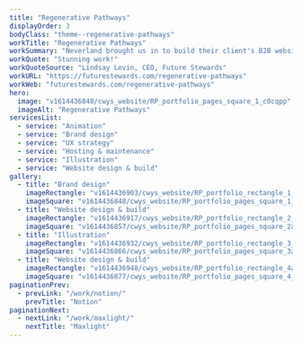 ```yaml
---
title: "Regenerative Pathways"
displayOrder: 3
bodyClass: "theme--regenerative-pathways"
workTitle: "Regenerative Pathways"
workSummary: "Neverland brought us in to build their client's B2B website promoting regenerative business practices. As the project progressed, the brief expanded to incorporate branding, UX strategy and UI design."
workQuote: "Stunning work!"
workQuoteSource: "Lindsay Levin, CEO, Future Stewards"
workURL: "https://futurestewards.com/regenerative-pathways"
workWeb: "futurestewards.com/regenerative-pathways"
hero:
  image: "v1614436848/cwys_website/RP_portfolio_pages_square_1_c0cqpp"
  imageAlt: "Regenerative Pathways"
servicesList:
  - service: "Animation"
  - service: "Brand design"
  - service: "UX strategy"
  - service: "Hosting & maintenance"
  - service: "Illustration"
  - service: "Website design & build"
gallery:
  - title: "Brand design"
    imageRectangle: "v1614436903/cwys_website/RP_portfolio_rectangle_1_HERO_jsodsr"
    imageSquare: "v1614436848/cwys_website/RP_portfolio_pages_square_1_c0cqpp"
  - title: "Website design & build"
    imageRectangle: "v1614436917/cwys_website/RP_portfolio_rectangle_2_b5nmpc"
    imageSquare: "v1614436857/cwys_website/RP_portfolio_pages_square_2a_idytgq"
  - title: "Illustration"
    imageRectangle: "v1614436932/cwys_website/RP_portfolio_rectangle_3_lv7kwg"
    imageSquare: "v1614436866/cwys_website/RP_portfolio_pages_square_3a_ioinhb"
  - title: "Website design & build"
    imageRectangle: "v1614436948/cwys_website/RP_portfolio_rectangle_4a_lcya3l"
    imageSquare: "v1614436877/cwys_website/RP_portfolio_pages_square_4_k6qff6"
paginationPrev:
  - prevLink: "/work/notion/"
    prevTitle: "Notion"
paginationNext:
  - nextLink: "/work/maxlight/"
    nextTitle: "Maxlight"
---
```

